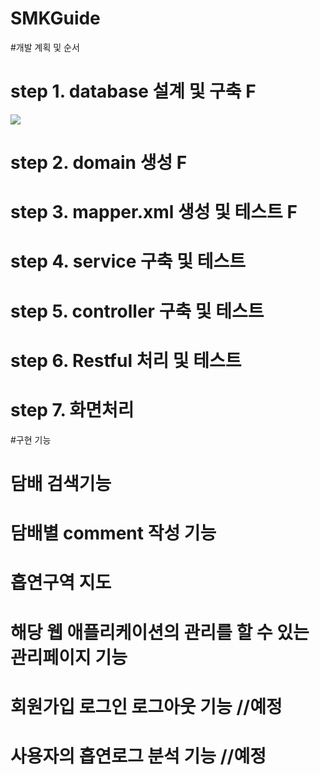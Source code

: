 # SMKGuide

#개발 계획 및 순서


# step 1. database 설계 및 구축 F
<img src="![Tobacco_DATABASE_IMG](https://user-images.githubusercontent.com/46150254/66719605-27ca0200-ee2d-11e9-8dec-78e55df9e455.png)
">
# step 2. domain 생성 F

# step 3. mapper.xml 생성 및 테스트 F

# step 4. service 구축 및 테스트

# step 5. controller 구축 및 테스트

# step 6. Restful 처리 및 테스트

# step 7. 화면처리


#구현 기능

# 담배 검색기능

# 담배별 comment 작성 기능

# 흡연구역 지도

# 해당 웹 애플리케이션의 관리를 할 수 있는 관리페이지 기능

# 회원가입 로그인 로그아웃 기능 //예정

# 사용자의 흡연로그 분석 기능  //예정

